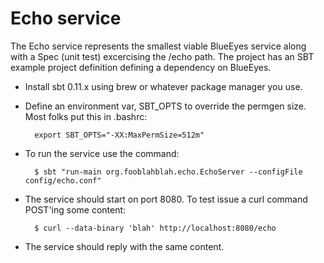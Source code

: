 Echo service
============

The Echo service represents the smallest viable BlueEyes service along with a Spec (unit test) excercising the /echo path.  The project has an SBT example project definition defining a dependency on BlueEyes.

* Install sbt 0.11.x using brew or whatever package manager you use.
* Define an environment var, SBT_OPTS to override the permgen size.  Most folks put this in .bashrc:

        export SBT_OPTS="-XX:MaxPermSize=512m"
		
* To run the service use the command:

        $ sbt "run-main org.fooblahblah.echo.EchoServer --configFile config/echo.conf"

* The service should start on port 8080. To test issue a curl command POST'ing some content:

        $ curl --data-binary 'blah' http://localhost:8080/echo

* The service should reply with the same content.

